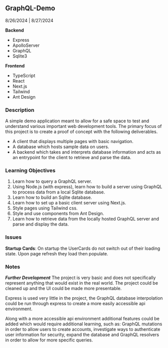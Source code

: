 ## GraphQL-Demo
8/26/2024 | 8/27/2024

**Backend**
* Express
* ApolloServer
* GraphQL
* Sqlite3

**Frontend**
* TypeScript
* React
* Next.js
* Tailwind
* Ant Design

### Description
A simple demo application meant to allow for a safe space to test and understand various important web development tools. The primary focus of this project is to create a proof of concept with the following deliverables.
* A client that displays multiple pages with basic navigation.
* A database which hosts sample data on users.
* A backend which takes and interprets database information and acts as an entrypoint for the client to retrieve and parse the data.
### Learning Objectives
1. Learn how to query a GraphQL server.
2. Using Node.js (with express), learn how to build a server using GraphQL to process data from a local Sqlite database.
3. Learn how to build an Sqlite database.
4. Learn how to set up a basic client server using Next.js.
5. Style pages using Tailwind css.
6. Style and use components from Ant Design.
7. Learn how to retrieve data from the locally hosted GraphQL server and parse and display the data.
### Issues
**Startup Cards**:
	On startup the UserCards do not switch out of their loading state. Upon page refresh they load then populate.

### Notes
***Further Development***
The project is very basic and does not specifically represent anything that would exist in the real world. The project could be cleaned up and the UI could be made more presentable.

Express is used very little in the project, the GraphQL database interpolation could be run through express to create a more easily accessible api environment.

Along with a more accessible api environment additional features could be added which would require additional learning, such as: GraphQL mutations in order to allow users to create accounts, investigate ways to authenticate user information for security, expand the database and GraphQL resolvers in order to allow for more specific queries.